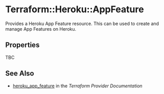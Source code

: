 # Terraform::Heroku::AppFeature

Provides a Heroku App Feature resource. This can be used to create and manage App Features on Heroku.

## Properties

TBC

## See Also

* [heroku_app_feature](https://www.terraform.io/docs/providers/heroku/r/app_feature.html) in the _Terraform Provider Documentation_